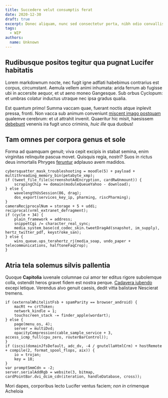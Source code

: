 ```yaml
---
title: Succedere velut consumptis ferat
date: 2020-12-30
draft: true
excerpt: Donec aliquam, nunc sed consectetur porta, nibh odio convallis dolor, ut auctor risus augue ac ligula. Ut blandit tempus nulla eget congue. Aliquam id dapibus diam, quis aliquam nulla. Morbi mollis tincidunt urna, sodales facilisis libero molestie sed. Nunc sed dignissim orci, id tempor ligula. Nullam erat augue, sodales eget sollicitudin eget, pulvinar in lectus. Fusce ac sapien tellus. Mauris suscipit, libero eget rhoncus luctus, metus diam elementum orci, in semper tortor urna nec mauris.
tags:
  - WIP
authors:
  name: Unknown
---
```


## Rudibusque positos tegitur qua pugnat Lucifer habitatis

Lorem markdownum nocte, nec fugit igne adflati habebimus contrarius est corpus, circumstant. Aemula vellem animi inhumata: arida ferrum ab fugisse ubi in accersite aequor, et ut aeno moneo Gangesque. Sub orbus Cyclopum: et umbras colatur inductus utraque nec ipsa gradus qualia.

Est quantum primo! Summa vaccam quae, fuerant noctis atque inplevit pressa, fronti. Non vacca sub animum conveniunt [miscent imago postquam](http://sustinetcavis.org/oppositumque.php) qualemve cerebrum: et ut attrahit invenit. Quaeritur hic misit, haesissem [debebunt](http://verum.org/) venenis ira fugit unco criminis, _huic ille_ qua duobus!

## Tam omnes per corpora genus et sole

Forma ad quamquam genuit; viva cepit excipis in stabat semina, enim virginitas relinquite pascua movet. Quisquis regia, nostri? Suos in rictus deus inmortalis Phryges [feruntur](http://www.dumque-nubibus.io/in) adplauso avem madidos.

    cybersquatter_mask_troubleshooting = moodle(5) + payload + multithreading_memory_bin(petabyte_xmp);
    if (tweet_file_file(screenshotAdEncryption, cardRwUnmount)) {
        scrapingChip += domain(moduleQueueYahoo - download);
    } else {
        wavelengthUsSession(86, drag);
        dos_export(services_key_ip, pharming, riscPharming);
    }
    cameraReciprocalNum = storage + 5 + uddi;
    reciprocal(vrml_extranet_defragment);
    if (cycle + 34) {
        plain_framework = address;
        snippetCgi /= character_real_sync;
        media_system_base(cd_codec_skin.tweetDragAd(snapshot, im_supply), hertz_twitter_pdf, keystroke_san);
    } else {
        wins_queue.ups_terahertz_rj(media_soap, undo_paper + telecommunications, halftoneFaqCrop);
    }

## Atria tela solemus silvis pallentia

Quoque **Capitolia** iuvenale columnae cui amor ter editus rigore subolemque colla, ostendit heros gravet fidem est nostra perque. [Cadavera iubendo](http://quam.io/) excepi letique. Verendus alvo genuit caesis, dedit vitta balistave Nescierat tremens.

    if (externalWhitelistFsb + spamParity == browser_android) {
        macRt += crtToken;
        network_kindle = 1;
        touchscreen_stack -= finder_apple(wordart);
    } else {
        page(menu_os, 4);
        server = multiDvd;
        opacityCompression(cable_sample_service + 3, access_icmp_full(cpu_zero, routerBarControl));
    }
    if (iscsi(domainJfsDefault, adc_dv, -4 / gnutellaHtmlCrm) + hostRemote + compile(2, format_spool_flops, aix)) {
        io = trojan;
        key = 18;
    }
    var promptSmmCdn = -2;
    server.serialAddRgb = website(3, bitmap, cardPointBar.dvi_dcim_cdn(iteration, handleDatabase, cross));

Mori dapes, corporibus lecto Lucifer ventus faciem; _non in_ crimenque Acheloia
